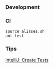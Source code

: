 ### Development

### CI
```
source aliases.sh
ant test
```

### Tips
[IntelliJ: Create Tests](https://www.jetbrains.com/help/idea/create-tests.html)
